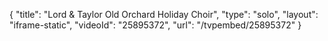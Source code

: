 {
    "title": "Lord & Taylor Old Orchard Holiday Choir",
    "type": "solo",
    "layout": "iframe-static",
    "videoId": "25895372",
    "url": "\/tvpembed\/25895372"
}
